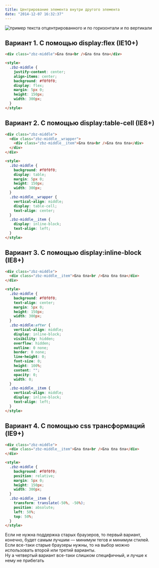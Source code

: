 ```yaml
---
title: Центрирование элемента внутри другого элемента
date: "2014-12-07 16:32:37"
---
```


![пример текста отцентрированного и по горизонтали и по вертикали](/images/czentrirovanie-elementa-vnutri-drugogo-elementa/example.png)

## Вариант 1. С помощью display:flex (IE10+)

```html
<div class="zbz-middle">Бла бла<br />Бла бла бла</div>

<style>
  .zbz-middle {
    justify-content: center;
    align-items: center;
    background: #f0f0f0;
    display: flex;
    margin: 5px 0;
    height: 150px;
    width: 300px;
  }
</style>
```

## Вариант 2. С помощью display:table-cell (IE8+)

```html
<div class="zbz-middle">
  <div class="zbz-middle__wrapper">
    <div class="zbz-middle__item">Бла бла<br />Бла бла бла</div>
  </div>
</div>

<style>
  .zbz-middle {
    background: #f0f0f0;
    display: table;
    margin: 5px 0;
    height: 150px;
    width: 300px;
  }
  .zbz-middle__wrapper {
    vertical-align: middle;
    display: table-cell;
    text-align: center;
  }
  .zbz-middle__item {
    display: inline-block;
    text-align: left;
  }
</style>
```

## Вариант 3. С помощью display:inline-block (IE8+)

```html
<div class="zbz-middle">
  <div class="zbz-middle__item">Бла бла<br />Бла бла бла</div>
</div>

<style>
  .zbz-middle {
    background: #f0f0f0;
    text-align: center;
    margin: 5px 0;
    height: 150px;
    width: 300px;
  }
  .zbz-middle:after {
    vertical-align: middle;
    display: inline-block;
    visibility: hidden;
    overflow: hidden;
    outline: 0 none;
    border: 0 none;
    line-height: 0;
    font-size: 0;
    height: 100%;
    content: "";
    opacity: 0;
    width: 0;
  }
  .zbz-middle__item {
    vertical-align: middle;
    display: inline-block;
    text-align: left;
  }
</style>
```

## Вариант 4. С помощью css трансформаций (IE9+)

```html
<div class="zbz-middle">
  <div class="zbz-middle__item">Бла бла<br />Бла бла бла</div>
</div>

<style>
  .zbz-middle {
    background: #f0f0f0;
    position: relative;
    margin: 5px 0;
    height: 150px;
    width: 300px;
  }
  .zbz-middle__item {
    transform: translate(-50%, -50%);
    position: absolute;
    left: 50%;
    top: 50%;
  }
</style>
```

Если не нужна поддержка старых браузеров, то первый вариант, конечно, будет самым лучшим — минимум тегов и минимум стилей.  
Если все-таки старые браузеры нужны, то на выбор можно использовать второй или третий варианты.  
Ну а четвертый вариант все-таки слишком специфичный, и лучше к нему не прибегать

